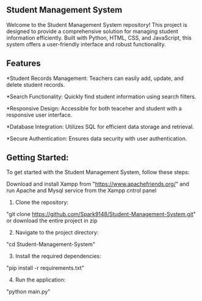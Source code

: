 ## Student Management System ##

Welcome to the Student Management System repository! This project is designed to provide a comprehensive solution for managing student information efficiently. Built with Python, HTML, CSS, and JavaScript, this system offers a user-friendly interface and robust functionality.

## Features ##

*Student Records Management: Teachers can easily add, update, and delete student records.

*Search Functionality: Quickly find student information using search filters.

*Responsive Design: Accessible for both teaceher and student with a responsive user interface.

*Database Integration: Utilizes SQL for efficient data storage and retrieval.

*Secure Authentication: Ensures data security with user authentication.

## Getting Started: ##

To get started with the Student Management System, follow these steps:

Download and install Xampp from "https://www.apachefriends.org/"  and run Apache and Mysql service from the Xampp cntrol panel 

1. Clone the repository:

  "git clone https://github.com/Spark9148/Student-Management-System.git" or download the entire project in zip

2. Navigate to the project directory:

  "cd Student-Management-System"

3. Install the required dependencies:

  "pip install -r requirements.txt"

4. Run the application:

  "python main.py"
